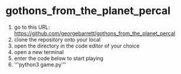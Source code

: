 # gothons_from_the_planet_percal

1. go to this URL: https://github.com/georgebarrett/gothons_from_the_planet_percal
2. clone the repository onto your local
3. open the directory in the code editor of your choice
4. open a new terminal
5. enter the code below to start playing
6. '''python3 game.py'''